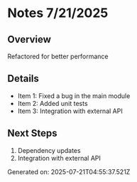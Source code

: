 # Notes 7/21/2025

## Overview
Refactored for better performance

## Details
- Item 1: Fixed a bug in the main module
- Item 2: Added unit tests
- Item 3: Integration with external API

## Next Steps
1. Dependency updates
2. Integration with external API

Generated on: 2025-07-21T04:55:37.521Z
